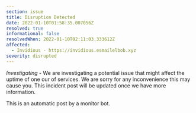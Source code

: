 ```yaml
---
section: issue
title: Disruption Detected
date: 2022-01-10T01:58:35.007056Z
resolved: true
informational: false
resolvedWhen: 2022-01-10T02:11:03.333612Z
affected:
  - Invidious - https://invidious.esmailelbob.xyz
severity: disrupted
---
```

*Investigating* - We are investigating a potential issue that might affect the uptime of one our of services. We are sorry for any inconvenience this may cause you. This incident post will be updated once we have more information.

This is an automatic post by a monitor bot.
        